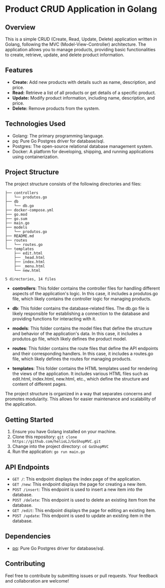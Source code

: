 # Product CRUD Application in Golang

## Overview

This is a simple CRUD (Create, Read, Update, Delete) application written in Golang, following the MVC (Model-View-Controller) architecture. The application allows you to manage products, providing basic functionalities to create, retrieve, update, and delete product information.

## Features

- **Create:** Add new products with details such as name, description, and price.
- **Read:** Retrieve a list of all products or get details of a specific product.
- **Update:** Modify product information, including name, description, and price.
- **Delete:** Remove products from the system.

## Technologies Used

- Golang: The primary programming language.
- pq: Pure Go Postgres driver for database/sql.
- Postgres: The open-source relational database management system.
- Docker: A platform for developing, shipping, and running applications using containerization.

## Project Structure
The project structure consists of the following directories and files:

```
├── controllers
│   └── produtos.go
├── db
│   └── db.go
├── docker-compose.yml
├── go.mod
├── go.sum
├── main.go
├── models
│   └── produtos.go
├── README.md
├── routes
│   └── routes.go
└── templates
    ├── edit.html
    ├── _head.html
    ├── index.html
    ├── _menu.html
    └── new.html

5 directories, 14 files
```
- **controllers**: This folder contains the controller files for handling different aspects of the application's logic. In this case, it includes a produtos.go file, which likely contains the controller logic for managing products.

- **db**: This folder contains the database-related files. The db.go file is likely responsible for establishing a connection to the database and providing functions for interacting with it.

- **models**: This folder contains the model files that define the structure and behavior of the application's data. In this case, it includes a produtos.go file, which likely defines the product model.

- **routes**: This folder contains the route files that define the API endpoints and their corresponding handlers. In this case, it includes a routes.go file, which likely defines the routes for managing products.

- **templates**: This folder contains the HTML templates used for rendering the views of the application. It includes various HTML files such as edit.html, index.html, new.html, etc., which define the structure and content of different pages.

The project structure is organized in a way that separates concerns and promotes modularity. This allows for easier maintenance and scalability of the application.

## Getting Started

1. Ensure you have Golang installed on your machine.
2. Clone this repository: `git clone https://github.com/helioLJ/GoShopMVC.git`
3. Change into the project directory: `cd GoShopMVC`
4. Run the application: `go run main.go`

## API Endpoints

- `GET /`: This endpoint displays the index page of the application.
- `GET /new`: This endpoint displays the page for creating a new item.
- `POST /insert`: This endpoint is used to insert a new item into the database.
- `POST /delete`: This endpoint is used to delete an existing item from the database.
- `GET /edit`: This endpoint displays the page for editing an existing item.
- `POST /update`: This endpoint is used to update an existing item in the database.

## Dependencies

- [pq](https://github.com/lib/pq): Pure Go Postgres driver for database/sql.

## Contributing

Feel free to contribute by submitting issues or pull requests. Your feedback and collaboration are welcome!
